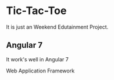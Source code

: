 # Tic-Tac-Toe

It is just an Weekend Edutainment Project. 

## Angular 7

It work's well in Angular 7

Web Application Framework
